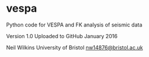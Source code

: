 # vespa
Python code for VESPA and FK analysis of seismic data

Version 1.0
Uploaded to GitHub January 2016

Neil Wilkins
University of Bristol
nw14876@bristol.ac.uk
